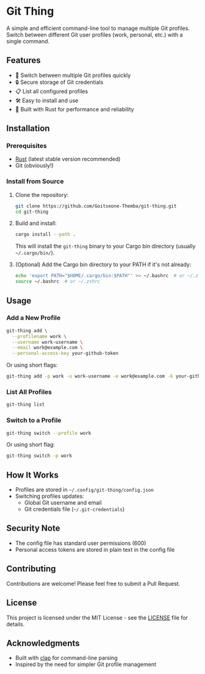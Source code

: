 # Git Thing

A simple and efficient command-line tool to manage multiple Git profiles. Switch between different Git user profiles (work, personal, etc.) with a single command.

## Features

- 🔄 Switch between multiple Git profiles quickly
- 🔒 Secure storage of Git credentials
- 📋 List all configured profiles
- 🛠️ Easy to install and use
- 🚀 Built with Rust for performance and reliability

## Installation

### Prerequisites

- [Rust](https://www.rust-lang.org/tools/install) (latest stable version recommended)
- Git (obviously!)

### Install from Source

1. Clone the repository:

   ```bash
   git clone https://github.com/Goitseone-Themba/git-thing.git
   cd git-thing
   ```

2. Build and install:

   ```bash
   cargo install --path .
   ```

   This will install the `git-thing` binary to your Cargo bin directory (usually `~/.cargo/bin/`).

3. (Optional) Add the Cargo bin directory to your PATH if it's not already:

   ```bash
   echo 'export PATH="$HOME/.cargo/bin:$PATH"' >> ~/.bashrc  # or ~/.zshrc
   source ~/.bashrc  # or ~/.zshrc
   ```

## Usage

### Add a New Profile

```bash
git-thing add \
  --profilename work \
  --username work-username \
  --email work@example.com \
  --personal-access-key your-github-token
```

Or using short flags:

```bash
git-thing add -p work -u work-username -e work@example.com -k your-github-token
```

### List All Profiles

```bash
git-thing list
```

### Switch to a Profile

```bash
git-thing switch --profile work
```

Or using short flag:

```bash
git-thing switch -p work
```

## How It Works

- Profiles are stored in `~/.config/git-thing/config.json`
- Switching profiles updates:
  - Global Git username and email
  - Git credentials file (`~/.git-credentials`)

## Security Note

- The config file has standard user permissions (600)
- Personal access tokens are stored in plain text in the config file

## Contributing

Contributions are welcome! Please feel free to submit a Pull Request.

## License

This project is licensed under the MIT License - see the [LICENSE](LICENSE) file for details.

## Acknowledgments

- Built with [clap](https://crates.io/crates/clap) for command-line parsing
- Inspired by the need for simpler Git profile management
